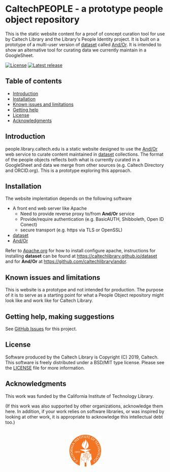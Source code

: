 CaltechPEOPLE - a prototype people object repository
=====================================================

This is the static website content for a proof of concept 
curation tool for use by Caltech Library and the Library's
People Identity project. It is built on a prototype
of a multi-user version of [dataset](https://github.com/caltechlibrary/dataset)
called [And/Or](https://github.com/caltechlibrary/andor).
It is intended to show an alternative tool for curating data
we currently maintain in a GoogleSheet.

[![License](https://img.shields.io/badge/License-BSD%203--Clause-blue.svg?style=flat-square)](https://choosealicense.com/licenses/bsd-3-clause)
[![Latest release](https://img.shields.io/badge/Latest_release-1.1.0-b44e88.svg?style=flat-square)](http://shields.io)


Table of contents
-----------------

* [Introduction](#introduction)
* [Installation](#installation)
* [Known issues and limitations](#known-issues-and-limitations)
* [Getting help](#getting-help)
* [License](#license)
* [Acknowledgments](#authors-and-acknowledgments)


Introduction
------------

people.library.caltech.edu is a static website designed
to use the [And/Or](https://github.com/caltechlibrary/andor)
web service to curate content maintained in [dataset](https://github.com/caltechlibrary/dataset) collections. The format of the people
objects reflects both what is currently curated in a GoogleSheet
and data we merge from other sources (e.g. Caltech Directory and
ORCID.org). This is a prototype exploring this approach.


Installation
------------

The website implentation depends on the following software

+ A front end web server like Apache 
    + Need to provide reverse proxy to/from __And/Or__ service
    + Provide/require authentication (e.g. BasicAUTH, Shibboleth, Open ID Conect)
    + secure transport (e.g. https via TLS or OpenSSL)
+ [dataset](https://github.com/caltechlibrary/dataset)
+ [And/Or](https://github.com/caltechlibrary/andor)

Refer to [Apache.org](https://apache.org) for how to install configure 
apache, instructions for installing __dataset__ can be found at
https://caltechlibrary.github.io/dataset and for __And/Or__ at
https://github.com/caltechlibrary/andor.


Known issues and limitations
----------------------------

This is website is a prototype and not intended for production. 
The purpose of it is to serve as a starting point for what
a People Object repository might look like and work like for
Caltech Library.


Getting help, making suggestions
------------

See [GitHub Issues](https://github.com/caltechlibrary/people.library.caltech.edu/issues) for this project.



License
-------

Software produced by the Caltech Library is Copyright (C) 2019, Caltech.  This software is freely distributed under a BSD/MIT type license.  Please see the [LICENSE](LICENSE) file for more information.


Acknowledgments
---------------

This work was funded by the California Institute of Technology Library.

(If this work was also supported by other organizations, acknowledge them here.  In addition, if your work relies on software libraries, or was inspired by looking at other work, it is appropriate to acknowledge this intellectual debt too.)

<div align="center">
  <br>
  <a href="https://www.caltech.edu">
    <img width="100" height="100" src="/assets/caltech-round.svg">
  </a>
</div>
